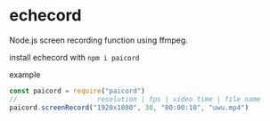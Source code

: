 # echecord

Node.js screen recording function using ffmpeg.

install echecord with `npm i paicord`

example

```js
const paicord = require("paicord")
//                    resolution | fps | video time | file name
paicord.screenRecord("1920x1080", 30, "00:00:10", "uwu.mp4")
```